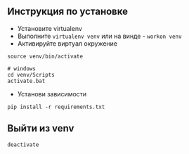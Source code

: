 ## Инструкция по установке

* Установите virtualenv
* Выполните ``virtualenv venv`` или на винде - ``workon venv``
* Активируйте виртуал окружение
```
source venv/bin/activate

# windows
cd venv/Scripts
activate.bat
```

* Установи зависимости
```
pip install -r requirements.txt
```

## Выйти из venv
```
deactivate
```